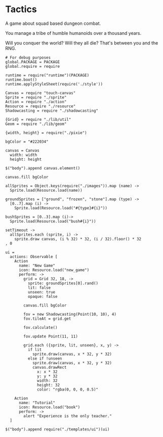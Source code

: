 Tactics
=======

A game about squad based dungeon combat.

You manage a tribe of humble humanoids over a thousand years.

Will you conquer the world? Will they all die? That's between you and the RNG.

    # For debug purposes
    global.PACKAGE = PACKAGE
    global.require = require

    runtime = require("runtime")(PACKAGE)
    runtime.boot()
    runtime.applyStyleSheet(require('./style'))

    Canvas = require "touch-canvas"
    Sprite = require "./sprite"
    Action = require "./action"
    Resource = require "./resource"
    Shadowcasting = require "./shadowcasting"

    {Grid} = require "./lib/util"
    Geom = require "./lib/geom"

    {width, height} = require("./pixie")
    
    bgColor = "#222034"

    canvas = Canvas
      width: width
      height: height

    $("body").append canvas.element()

    canvas.fill bgColor

    allSprites = Object.keys(require("./images")).map (name) ->
      Sprite.load(Resource.load(name))

    groundSprites = ["ground", "frozen", "stone"].map (type) ->
      [0..7].map (i) ->
        Sprite.load(Resource.load("#{type}#{i}"))

    bushSprites = [0..3].map (i)->
      Sprite.load(Resource.load("bush#{i}"))

    setTimeout ->
      allSprites.each (sprite, i) ->
        sprite.draw canvas, (i % 32) * 32, (i / 32).floor() * 32
    , 0

    ui =
      actions: Observable [
        Action
          name: "New Game"
          icon: Resource.load("new_game")
          perform: ->
            grid = Grid 32, 18, ->
              sprite: groundSprites[0].rand()
              lit: false
              unseen: true
              opaque: false

            canvas.fill bgColor

            fov = new Shadowcasting(Point(10, 10), 4)
            fov.tileAt = grid.get

            fov.calculate()

            fov.update Point(11, 11)

            grid.each ({sprite, lit, unseen}, x, y) ->
              if lit
                sprite.draw(canvas, x * 32, y * 32)
              else if !unseen
                sprite.draw(canvas, x * 32, y * 32)
                canvas.drawRect
                  x: x * 32
                  y: y * 32
                  width: 32
                  height: 32
                  color: "rgba(0, 0, 0, 0.5)"

        Action
          name: "Tutorial"
          icon: Resource.load("book")
          perform: ->
            alert "Experience is the only teacher."
      ]

    $("body").append require("./templates/ui")(ui)
